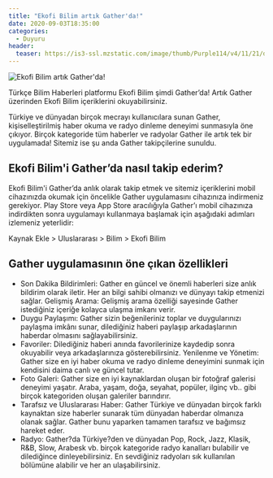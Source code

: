 ```yaml
---
title: "Ekofi Bilim artık Gather'da!"
date: 2020-09-03T18:35:00
categories:
  - Duyuru
header:
  teaser: https://is3-ssl.mzstatic.com/image/thumb/Purple114/v4/11/21/d5/1121d5ab-730c-46a0-0200-97b370eb87a6/AppIcon-1x_U007emarketing-0-7-0-0-85-220.png/246x0w.png
---
```

![Ekofi Bilim artık Gather'da!](https://is3-ssl.mzstatic.com/image/thumb/Purple114/v4/11/21/d5/1121d5ab-730c-46a0-0200-97b370eb87a6/AppIcon-1x_U007emarketing-0-7-0-0-85-220.png/246x0w.png)

Türkçe Bilim Haberleri platformu Ekofi Bilim şimdi Gather’da! Artık Gather üzerinden Ekofi Bilim içeriklerini okuyabilirsiniz.

Türkiye ve dünyadan birçok mecrayı kullanıcılara sunan Gather, kişiselleştirilmiş haber okuma ve radyo dinleme deneyimi sunmasıyla öne çıkıyor. Birçok kategoride tüm haberler ve radyolar Gather ile artık tek bir uygulamada! Sitemiz ise şu anda Gather takipçilerine sunuldu.

Ekofi Bilim'i Gather’da nasıl takip ederim?
-
Ekofi Bilim'i Gather’da anlık olarak takip etmek ve sitemiz içeriklerini mobil cihazınızda okumak için öncelikle Gather uygulamasını cihazınıza indirmeniz gerekiyor. Play Store veya App Store aracılığıyla Gather’ı mobil cihazınıza indirdikten sonra uygulamayı kullanmaya başlamak için aşağıdaki adımları izlemeniz yeterlidir:

Kaynak Ekle > Uluslararası > Bilim > Ekofi Bilim

Gather uygulamasının öne çıkan özellikleri
-
- Son Dakika Bildirimleri: Gather en güncel ve önemli haberleri size anlık bildirim olarak iletir. Her an bilgi sahibi olmanızı ve dünyayı takip etmenizi sağlar.
Gelişmiş Arama: Gelişmiş arama özelliği sayesinde Gather istediğiniz içeriğe kolayca ulaşma imkanı verir.
- Duygu Paylaşımı: Gather sizin beğenileriniz toplar ve duygularınızı paylaşma imkânı sunar, dilediğiniz haberi paylaşıp arkadaşlarının haberdar olmasını sağlayabilirsiniz.
- Favoriler: Dilediğiniz haberi anında favorilerinize kaydedip sonra okuyabilir veya arkadaşlarınıza gösterebilirsiniz.
Yenilenme ve Yönetim: Gather size en iyi haber okuma ve radyo dinleme deneyimini sunmak için kendisini daima canlı ve güncel tutar.
- Foto Galeri: Gather size en iyi kaynaklardan oluşan bir fotoğraf galerisi deneyimi yaşatır. Araba, yaşam, doğa, seyahat, popüler, ilginç vb.. gibi birçok kategoriden oluşan galeriler barındırır.
- Tarafsız ve Uluslararası Haber: Gather Türkiye ve dünyadan birçok farklı kaynaktan size haberler sunarak tüm dünyadan haberdar olmanıza olanak sağlar. Gather bunu yaparken tamamen tarafsız ve bağımsız hareket eder.
- Radyo: Gather?da Türkiye?den ve dünyadan Pop, Rock, Jazz, Klasik, R&B, Slow, Arabesk vb. birçok kategoride radyo kanalları bulabilir ve dilediğince dinleyebilirsiniz. En sevdiğiniz radyoları sık kullanılan bölümüne alabilir ve her an ulaşabilirsiniz.
